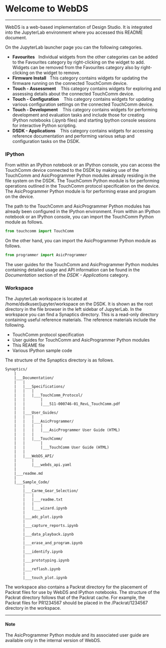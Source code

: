 # Welcome to WebDS

---

WebDS is a web-based implementation of Design Studio. It is integrated into the JupyterLab environment where you accessed this README document.

On the JupyterLab launcher page you can the following categories.
- **Favourites**&nbsp;&nbsp;&nbsp;Individual widgets from the other categories can be added to the Favourites category by right-clicking on the widget to add. Widgets can be removed from the Favourites category also by right-clicking on the widget to remove.
- **Firmware Install**&nbsp;&nbsp;&nbsp;This category contains widgets for updating the firmware running on the connected TouchComm device.
- **Touch - Assessment**&nbsp;&nbsp;&nbsp; This category contains widgets for exploring and assessing details about the connected TouchComm device.
- **Touch - Configuration**&nbsp;&nbsp;&nbsp; This category contains widgets for updating various configuration settings on the connected TouchComm device.
- **Touch - Development**&nbsp;&nbsp;&nbsp; This category contains widgets for performing development and evaluation tasks and include those for creating IPython notebooks (.ipynb files) and starting Ipython console sessions for interactive Python scripting.
- **DSDK - Applications**&nbsp;&nbsp;&nbsp; This category contains widgets for accessing reference documentation and performing various setup and configuration tasks on the DSDK.

### IPython

From within an IPython notebook or an IPython console, you can access the TouchComm device connected to the DSDK by making use of the TouchComm and AsicProgrammer Python modules already residing in the file system on the DSDK. The TouchComm Python module is for performing operations outlined in the TouchComm protocol specification on the device. The AsicProgrammer Python module is for performing erase and program on the device.

The path to the TouchComm and AsicProgrammer Python modules has already been configured in the IPython environment. From within an IPython notebook or an IPython console, you can import the TouchComm Python module as follows.
```python
from touchcomm import TouchComm
```
On the other hand, you can import the AsicProgrammer Python module as follows.
```python
from programmer import AsicProgrammer
```
The user guides for the TouchComm and AsicProgrammer Python modules containing detailed usage and API information can be found in the *Documentation* section of the *DSDK - Applications* category.


### Workspace

The JupyterLab workspace is located at /home/dsdkuser/jupyter/workspace on the DSDK. It is shown as the root directory in the file browser in the left sidebar of JupyterLab. In the workspace you can find a Synaptics directory. This is a read-only directory containing useful reference materials. The reference materials include the following.

- TouchComm protocol specification
- User guides for TouchComm and AsicProgrammer Python modules
- This REAME file
- Various IPython sample code

The structure of the Synaptics directory is as follows.
```
Synaptics/
    |
    |___Documentation/
    |   |
    |   |___Specifications/
    |   |   |
    |   |   |___TouchComm_Protocol/
    |   |       |
    |   |       |___511-000746-01_RevL_TouchComm.pdf
    |   |
    |   |___User_Guides/
    |   |   |
    |   |   |___AsicProgrammer/
    |   |   |   |
    |   |   |   |___AsicProgrammer User Guide (HTML)
    |   |   |
    |   |   |___TouchComm/
    |   |       |
    |   |       |___TouchComm User Guide (HTML)
    |   |
    |   |___WebDS_API/
    |       |
    |       |___webds_api.yaml
    |
    |___readme.md
    |
    |___Sample_Code/
        |
        |___Carme_Gear_Selection/
        |   |
        |   |___readme.txt
        |   |
        |   |___wizard.ipynb
        |
        |___adc_plot.ipynb
        |
        |___capture_reports.ipynb
        |
        |___data_playback.ipynb
        |
        |___erase_and_program.ipynb
        |
        |___identify.ipynb
        |
        |___prototyping.ipynb
        |
        |___reflash.ipynb
        |
        |___touch_plot.ipynb
```

The workspace also contains a Packrat directory for the placement of Packrat files for use by WebDS and IPython notebooks. The structure of the Packrat directory follows that of the Packrat cache. For example, the Packrat files for PR1234567 should be placed in the /Packrat/1234567 directory in the workspace.

---

#### Note
The AsicProgrammer Python module and its associated user guide are available only in the internal version of WebDS.